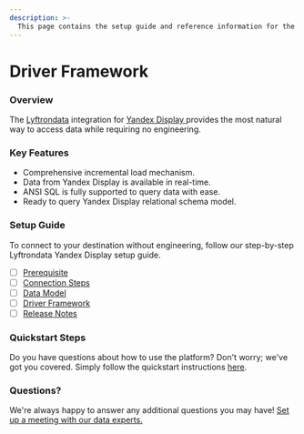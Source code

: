 ```yaml
---
description: >-
  This page contains the setup guide and reference information for the Yandex Display source connector.
---
```


# Driver Framework

### Overview

The [Lyftrondata](https://www.lyftrondata.com/) integration for [Yandex Display](https://www.lyftrondata.com/integration/yandex-display/)[ ](https://www.lyftrondata.com/integration/yandex-display/)provides the most natural way to access data while requiring no engineering.

### Key Features

* Comprehensive incremental load mechanism.
* Data from Yandex Display is available in real-time.&#x20;
* ANSI SQL is fully supported to query data with ease.
* Ready to query Yandex Display relational schema model.

### Setup Guide

To connect to your destination without engineering, follow our step-by-step Lyftrondata Yandex Display setup guide.

* [ ] [Prerequisite](../../marketing-analytics/yandex-display/prerequisite.md)
* [ ] [Connection Steps](../../marketing-analytics/yandex-display/connection-steps.md)
* [ ] [Data Model](../../marketing-analytics/yandex-display/data-model/)
* [ ] [Driver Framework](../../marketing-analytics/yandex-display/driver-framework/)
* [ ] [Release Notes](../../marketing-analytics/yandex-display/release-notes.md)

### Quickstart Steps

Do you have questions about how to use the platform? Don't worry; we've got you covered. Simply follow the quickstart instructions [here](../../../quickstart-steps.md).

### Questions? <a href="#questions" id="questions"></a>

We're always happy to answer any additional questions you may have! [Set up a meeting with our data experts.](https://www.lyftrondata.com/book-a-meeting/)


